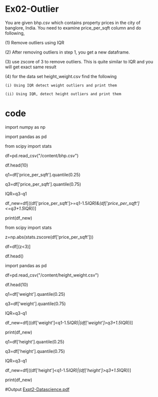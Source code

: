 # Ex02-Outlier

You are given bhp.csv which contains property prices in the city of banglore, India. You need to examine price_per_sqft column and do following,

(1) Remove outliers using IQR 

(2) After removing outliers in step 1, you get a new dataframe.

(3) use zscore of 3 to remove outliers. This is quite similar to IQR and you will get exact same result

(4) for the data set height_weight.csv find the following

    (i) Using IQR detect weight outliers and print them

    (ii) Using IQR, detect height outliers and print them

# code
import numpy as np

import pandas as pd

from scipy import stats

df=pd.read_csv("/content/bhp.csv")

df.head(10)

q1=df['price_per_sqft'].quantile(0.25)

q3=df['price_per_sqft'].quantile(0.75)

IQR=q3-q1

df_new=df[((df['price_per_sqft']>=q1-1.5*IQR)&(df['price_per_sqft']<=q3+1.5*IQR))]

print(df_new)

from scipy import stats

z=np.abs(stats.zscore(df['price_per_sqft']))

df=df[(z<3)]

df.head()

import pandas as pd

df=pd.read_csv("/content/height_weight.csv")

df.head(10)

q1=df['weight'].quantile(0.25)

q3=df['weight'].quantile(0.75)

IQR=q3-q1

df_new=df[((df['weight']<q1-1.5*IQR)|(df['weight']>q3+1.5*IQR))]

print(df_new)

q1=df['height'].quantile(0.25)

q3=df['height'].quantile(0.75)

IQR=q3-q1

df_new=df[((df['height']<q1-1.5*IQR)|(df['height']>q3+1.5*IQR))]

print(df_new)

#Output
[Expt2-Datascience.pdf](https://github.com/PavithraBarathi/Ex02-Outlier/files/11068364/Expt2-Datascience.pdf)
